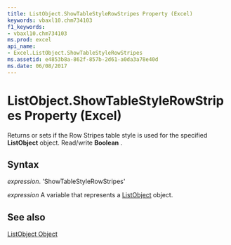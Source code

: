 ```yaml
---
title: ListObject.ShowTableStyleRowStripes Property (Excel)
keywords: vbaxl10.chm734103
f1_keywords:
- vbaxl10.chm734103
ms.prod: excel
api_name:
- Excel.ListObject.ShowTableStyleRowStripes
ms.assetid: e4853b8a-862f-857b-2d61-a0da3a78e40d
ms.date: 06/08/2017
---
```



# ListObject.ShowTableStyleRowStripes Property (Excel)

Returns or sets if the Row Stripes table style is used for the specified  **ListObject** object. Read/write **Boolean** .


## Syntax

 _expression_. 'ShowTableStyleRowStripes'

 _expression_ A variable that represents a [ListObject](./Excel.ListObject.md) object.


## See also


[ListObject Object](Excel.ListObject.md)

